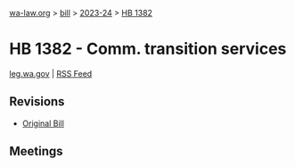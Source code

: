 [wa-law.org](/) > [bill](/bill/) > [2023-24](/bill/2023-24/) > [HB 1382](/bill/2023-24/hb/1382/)

# HB 1382 - Comm. transition services
[leg.wa.gov](https://app.leg.wa.gov/billsummary?BillNumber=1382&Year=2023&Initiative=false) | [RSS Feed](./rss.xml)

## Revisions
* [Original Bill](1/)

## Meetings